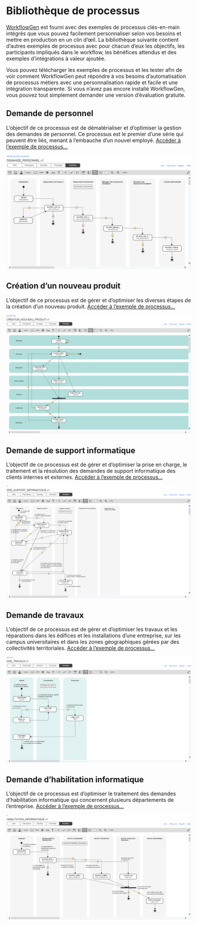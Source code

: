 # Bibliothèque de processus

[WorkflowGen](https://www.workflowgen.com/fr) est fourni avec des exemples de processus clés-en-main intégrés que vous pouvez facilement personnaliser selon vos besoins et mettre en production en un clin d’œil. La bibliothèque suivante contient d’autres exemples de processus avec pour chacun d’eux les objectifs, les participants impliqués dans le workflow, les bénéfices attendus et des exemples d’intégrations à valeur ajoutée.

Vous pouvez télécharger les exemples de processus et les tester afin de voir comment WorkflowGen peut répondre à vos besoins d’automatisation de processus métiers avec une personnalisation rapide et facile et une intégration transparente. Si vous n’avez pas encore installé WorkflowGen, vous pouvez tout simplement demander une version d’évaluation gratuite.

## Demande de personnel

L’objectif de ce processus est de dématérialiser et d’optimiser la gestion des demandes de personnel. Ce processus est le premier d’une série qui peuvent être liés, menant à l’embauche d’un nouvel employé. [Accéder à l’exemple de processus...](processus/demande-personnel/README.md)

![Workflow Demande de personnel](processus/demande-personnel/assets/demande-personnel-workflow.png)

## Création d’un nouveau produit

L’objectif de ce processus est de gérer et d’optimiser les diverses étapes de la création d’un nouveau produit. [Accéder à l’exemple de processus...](processus/creation-produit/README.md)

![Workflow Création d'un nouveau produit](processus/creation-produit/assets/creation-nouveau-produit-workflow.png)

## Demande de support informatique

L’objectif de ce processus est de gérer et d’optimiser la prise en charge, le traitement et la résolution des demandes de support informatique des clients internes et externes. [Accéder à l’exemple de processus...](processus/demande-support-informatique/README.md)

![Workflow Demande de support informatique](processus/demande-support-informatique/assets/demande-support-informatique-workflow.png)

## Demande de travaux

L’objectif de ce processus est de gérer et d’optimiser les travaux et les réparations dans les édifices et les installations d’une entreprise, sur les campus universitaires et dans les zones géographiques gérées par des collectivités territoriales. [Accéder à l’exemple de processus...](processus/demande-travaux/README.md)

![Workflow Demande de travaux](processus/demande-travaux/assets/demande-travaux-workflow.png)

## Demande d’habilitation informatique

L’objectif de ce processus est d’optimiser le traitement des demandes d’habilitation informatique qui concernent plusieurs départements de l’entreprise. [Accéder à l’exemple de processus...](processus/demande-habilitation-informatique/README.md)

![Workflow Demande d’habilitation informatique](processus/demande-habilitation-informatique/assets/habilitation-informatique-workflow.png)
